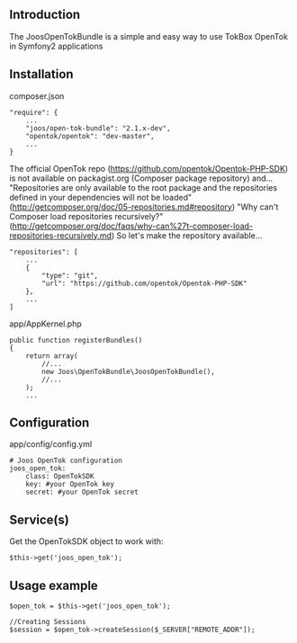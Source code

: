 ## Introduction

The JoosOpenTokBundle is a simple and easy way to use TokBox OpenTok in Symfony2 applications

## Installation

composer.json

```
"require": {
    ...
    "joos/open-tok-bundle": "2.1.x-dev",
    "opentok/opentok": "dev-master",
    ...
}
```

The official OpenTok repo (https://github.com/opentok/Opentok-PHP-SDK) is not available on packagist.org (Composer package repository) and...
"Repositories are only available to the root package and the repositories defined in your dependencies will not be loaded" (http://getcomposer.org/doc/05-repositories.md#repository)
"Why can't Composer load repositories recursively?" (http://getcomposer.org/doc/faqs/why-can%27t-composer-load-repositories-recursively.md)
So let's make the repository available...

```
"repositories": [
    ...
    {
        "type": "git",
        "url": "https://github.com/opentok/Opentok-PHP-SDK"
    },
    ...
]
```

app/AppKernel.php

```
public function registerBundles()
{
    return array(
        //...
        new Joos\OpenTokBundle\JoosOpenTokBundle(),
        //...
    );
    ...
```

## Configuration

app/config/config.yml

```
# Joos OpenTok configuration
joos_open_tok:
    class: OpenTokSDK
    key: #your OpenTok key
    secret: #your OpenTok secret
```

## Service(s)

Get the OpenTokSDK object to work with:

```
$this->get('joos_open_tok');
```

## Usage example

```
$open_tok = $this->get('joos_open_tok');

//Creating Sessions
$session = $open_tok->createSession($_SERVER["REMOTE_ADDR"]);
```
